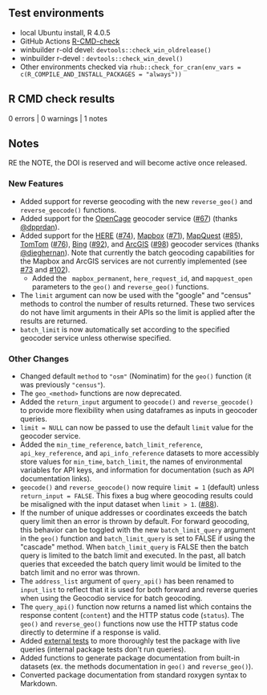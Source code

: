 ## Test environments
* local Ubuntu install, R 4.0.5
* GitHub Actions [R-CMD-check](https://github.com/jessecambon/tidygeocoder/blob/main/.github/workflows/check-full.yaml)
* winbuilder r-old devel: `devtools::check_win_oldrelease()`
* winbuilder r-devel : `devtools::check_win_devel()`
* Other environments checked via `rhub::check_for_cran(env_vars = c(R_COMPILE_AND_INSTALL_PACKAGES = "always"))`

## R CMD check results

0 errors | 0 warnings | 1 notes

## Notes 

RE the NOTE, the DOI is reserved and will become active once released.

### New Features

- Added support for reverse geocoding with the new `reverse_geo()` and `reverse_geocode()` functions. 
- Added support for the [OpenCage](https://opencagedata.com/) geocoder service ([#67](https://github.com/jessecambon/tidygeocoder/issues/67)) (thanks [@dpprdan](https://github.com/dpprdan)).
- Added support for the [HERE](https://developer.here.com/products/geocoding-and-search) ([#74](https://github.com/jessecambon/tidygeocoder/issues/74)), [Mapbox](https://docs.mapbox.com/api/search/) ([#71](https://github.com/jessecambon/tidygeocoder/issues/71)), [MapQuest](https://developer.mapquest.com/documentation/geocoding-api/) ([#85](https://github.com/jessecambon/tidygeocoder/issues/85)),  [TomTom](https://developer.tomtom.com/search-api/search-api-documentation/geocoding) ([#76](https://github.com/jessecambon/tidygeocoder/issues/76)), [Bing](https://docs.microsoft.com/en-us/bingmaps/rest-services/locations/) ([#92](https://github.com/jessecambon/tidygeocoder/issues/92)), and [ArcGIS](https://developers.arcgis.com/rest/geocode/api-reference/overview-world-geocoding-service.htm) ([#98](https://github.com/jessecambon/tidygeocoder/issues/98)) geocoder services (thanks [@dieghernan](https://github.com/dieghernan)). Note that currently the batch geocoding capabilities for the Mapbox and ArcGIS services are not currently implemented (see [#73](https://github.com/jessecambon/tidygeocoder/issues/73) and [#102](https://github.com/jessecambon/tidygeocoder/issues/102)).
    - Added the ` mapbox_permanent`, `here_request_id`, and `mapquest_open` parameters to the `geo()` and `reverse_geo()` functions.
- The `limit` argument can now be used with the "google" and "census" methods to control the number of results returned. These two services do not have limit arguments in their APIs so the limit is applied after the results are returned.
- `batch_limit` is now automatically set according to the specified geocoder service unless otherwise specified.

### Other Changes

- Changed default `method` to `"osm"` (Nominatim) for the `geo()` function (it was previously `"census"`).
- The `geo_<method>` functions are now deprecated.
- Added the `return_input` argument to `geocode()` and `reverse_geocode()` to provide more flexibility when using dataframes as inputs in geocoder queries.
- `limit = NULL` can now be passed to use the default `limit` value for the geocoder service.
- Added the `min_time_reference`, `batch_limit_reference`, `api_key_reference`, and `api_info_reference` datasets to more accessibly store values for `min_time`, `batch_limit`, the names of environmental variables for API keys, and information for documentation (such as API documentation links).
- `geocode()` and `reverse_geocode()` now require `limit = 1` (default) unless `return_input = FALSE`. This fixes a bug where geocoding results could be misaligned with the input dataset when `limit > 1`.  ([#88](https://github.com/jessecambon/tidygeocoder/issues/88)).
- If the number of unique addresses or coordinates exceeds the batch query limit then an error is thrown by default. For forward geocoding, this behavior can be toggled with the new `batch_limit_query` argument in the `geo()` function and `batch_limit_query` is set to FALSE if using the "cascade" method. When `batch_limit_query` is FALSE then the batch query is limited to the batch limit and executed. In the past, all batch queries that exceeded the batch query limit would be limited to the batch limit and no error was thrown.
- The `address_list` argument of `query_api()` has been renamed to `input_list` to reflect that it is used for both forward and reverse queries when using the Geocodio service for batch geocoding.
- The `query_api()` function now returns a named list which contains the response content (`content`) and the HTTP status code (`status`). The `geo()` and `reverse_geo()` functions now use the HTTP status code directly to determine if a response is valid.
- Added [external tests](https://github.com/jessecambon/tidygeocoder/blob/main/external_tests/online_tests.R) to more thoroughly test the package with live queries (internal package tests don't run queries).
- Added functions to generate package documentation from built-in datasets (ex. the methods documentation in `geo()` and `reverse_geo()`).
- Converted package documentation from standard roxygen syntax to Markdown.